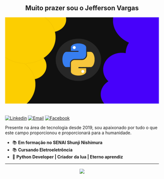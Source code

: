 #
<h2 align="center">Muito prazer sou o Jefferson Vargas </h2>

<img align="center" src=".\banner\Python.png">

#

[![Linkedin](https://img.shields.io/badge/-LinkedIn-blue?style=flat&logo=Linkedin&logoColor=white)](https://www.linkedin.com/in/jefferson-vargas-23454b205/)
[![Email](https://img.shields.io/badge/-Email-red?style=flat&logo=gmail&logoColor=white)](mailto:jeffersonvargas745@gmail.com)
[![Facebook](https://img.shields.io/badge/-Facebook-blue?style=flat&logo=facebook&logoColor=white)](https://www.facebook.com/JeffVargasf/)


Presente na área de tecnologia desde 2019, sou apaixonado por tudo o que este campo proporcionou e proporcionará para a humanidade.

- 📚 <b>Em formação no SENAI Shunji Nishimura</b>
- 📚 <b>Cursando Eletroeletrôncia</b>
- 🚀 <b>Python Developer | Criador da lua | Eterno aprendiz</b>

<hr>

<p align="center"> 
  <img align="center" src="https://github-readme-stats.vercel.app/api/top-langs/?username=JeffeVargas&show_icons=true&layout=compact&theme=tokyonight" />
</p>
